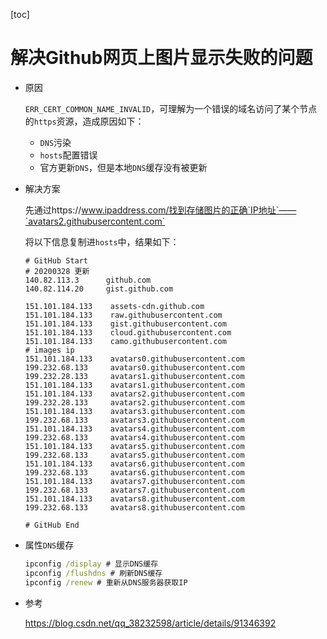 [toc]

# 解决Github网页上图片显示失败的问题

- 原因

  `ERR_CERT_COMMON_NAME_INVALID`，可理解为一个错误的域名访问了某个节点的`https`资源，造成原因如下：

  - `DNS`污染
  - `hosts`配置错误
  - 官方更新`DNS`，但是本地`DNS`缓存没有被更新

- 解决方案

  先通过https://www.ipaddress.com/找到存储图片的正确`IP地址`——`avatars2.githubusercontent.com`

  将以下信息复制进`hosts`中，结果如下：

  ``` text
  # GitHub Start 
  # 20200328 更新
  140.82.113.3      github.com
  140.82.114.20     gist.github.com
  
  151.101.184.133    assets-cdn.github.com
  151.101.184.133    raw.githubusercontent.com
  151.101.184.133    gist.githubusercontent.com
  151.101.184.133    cloud.githubusercontent.com
  151.101.184.133    camo.githubusercontent.com
  # images ip
  151.101.184.133    avatars0.githubusercontent.com
  199.232.68.133     avatars0.githubusercontent.com
  199.232.28.133     avatars1.githubusercontent.com
  151.101.184.133    avatars1.githubusercontent.com
  151.101.184.133    avatars2.githubusercontent.com
  199.232.28.133     avatars2.githubusercontent.com
  151.101.184.133    avatars3.githubusercontent.com
  199.232.68.133     avatars3.githubusercontent.com
  151.101.184.133    avatars4.githubusercontent.com
  199.232.68.133     avatars4.githubusercontent.com
  151.101.184.133    avatars5.githubusercontent.com
  199.232.68.133     avatars5.githubusercontent.com
  151.101.184.133    avatars6.githubusercontent.com
  199.232.68.133     avatars6.githubusercontent.com
  151.101.184.133    avatars7.githubusercontent.com
  199.232.68.133     avatars7.githubusercontent.com
  151.101.184.133    avatars8.githubusercontent.com
  199.232.68.133     avatars8.githubusercontent.com
  
  # GitHub End
  ```

- 属性`DNS`缓存

  ``` bat
  ipconfig /display # 显示DNS缓存
  ipconfig /flushdns # 刷新DNS缓存
  ipconfig /renew # 重新从DNS服务器获取IP
  ```

- 参考

  https://blog.csdn.net/qq_38232598/article/details/91346392

